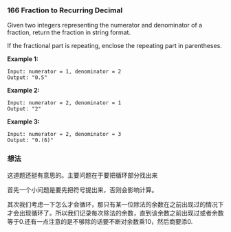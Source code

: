 ### 166  Fraction to Recurring Decimal

Given two integers representing the numerator and denominator of a fraction, return the fraction in string format.

If the fractional part is repeating, enclose the repeating part in parentheses.

**Example 1:**

```
Input: numerator = 1, denominator = 2
Output: "0.5"
```

**Example 2:**

```
Input: numerator = 2, denominator = 1
Output: "2"
```

**Example 3:**

```
Input: numerator = 2, denominator = 3
Output: "0.(6)"
```

### 想法

这道题还挺有意思的。主要问题在于要把循环部分找出来

首先一个小问题是要先把符号提出来，否则会影响计算。

其次我们考虑一下怎么才会循环，那只有某一位除法的余数在之前出现过的情况下才会出现循环了。所以我们记录每次除法的余数，直到该余数之前出现过或者余数等于0.还有一点注意的是不够除的话要不断对余数乘10，然后商要添0.